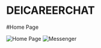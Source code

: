 ﻿# DEICAREERCHAT
 
 #Home Page
 
 ![Home Page](https://user-images.githubusercontent.com/59499244/137780914-fd9bbb16-8766-46f9-91d2-35a5e2a65780.png)
![Messenger](https://user-images.githubusercontent.com/59499244/137780949-041ea1f3-50d7-49fb-81f6-1272b4796bfb.png)
